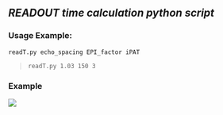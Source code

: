 ## _READOUT time calculation python script_

### Usage Example:
```readT.py echo_spacing EPI_factor iPAT```
> ```readT.py 1.03 150 3```

### Example
![](assets/README-3079d016.png)
